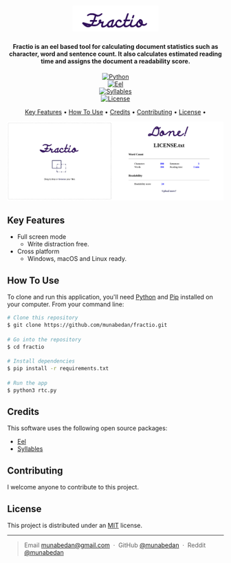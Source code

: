 <h1 align="center">
  <br>
  <a href="https://github.com/munabedan/fractio"><img src="https://raw.githubusercontent.com/munabedan/fractio/master/web/assets/fractiologo.png" alt="Fractio" width="200"></a>
  <br>
  
</h1>

<h4 align="center">Fractio is an eel based tool for calculating document statistics such as character, word and sentence count. It also calculates estimated reading time and assigns the document a readability score.</h4>

<p align="center">
  <a href="https://www.python.org/">
  <img src="https://img.shields.io/badge/python-grey%203.6%20|%203.7%20|%203.8-brightgreen.svg" alt="Python"/>
  </a>
<br>
  <a href="https://github.com/python-eel/Eel">
  <img src="https://img.shields.io/badge/python%20eel-grey%200.15.1-brightgreen.svg" alt="Eel"  />
  </a>
<br>
  <a href="https://github.com/prosegrinder/python-syllables">
  <img src="https://img.shields.io/badge/python%20syllables-grey%201.0.6-brightgreen.svg" alt="Syllables"  />
  </a>  
<br>
  <a href="https://opensource.org/licenses/MIT">
  <img src="https://img.shields.io/badge/license-grey%20MIT-brightgreen.svg" alt="License" />
  </a>
 

</p>

<p align="center">
  <a href="#key-features">Key Features</a> •
  <a href="#how-to-use">How To Use</a> •
  <a href="#credits">Credits</a> •
  <a href="#contributing">Contributing</a> •
  <a href="#license">License</a> •
</p>

![screenshot](fractio.jpg)

## Key Features

* Full screen mode
  - Write distraction free.
* Cross platform
  - Windows, macOS and Linux ready.

## How To Use

To clone and run this application, you'll need [Python](https://www.python.org/) and [Pip](https://pypi.org/project/pip/) installed on your computer. From your command line:

```bash
# Clone this repository
$ git clone https://github.com/munabedan/fractio.git

# Go into the repository
$ cd fractio

# Install dependencies
$ pip install -r requirements.txt

# Run the app
$ python3 rtc.py
```



## Credits

This software uses the following open source packages:

- [Eel](https://github.com/python-eel/Eel)
- [Syllables](https://github.com/prosegrinder/python-syllables.git)




## Contributing
I welcome anyone to contribute to this project.


## License
This project is distributed under an [MIT](LICENSE) license.

---

> Email [munabedan@gmail.com](munabedan@gmail.com) &nbsp;&middot;&nbsp;
> GitHub [@munabedan](https://github.com/munabedan) &nbsp;&middot;&nbsp;
> Reddit [@munabedan](https://www.reddit.com/user/munabedan)




